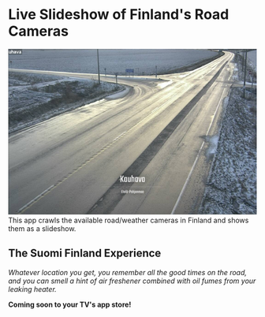 # Live Slideshow of Finland's Road Cameras
![Screenshot](screenshot.png)
This app crawls the available road/weather cameras in Finland and shows them as a slideshow.

## The Suomi Finland Experience
_Whatever location you get, you remember all the good times on the road, and you can smell a hint of air freshener combined with oil fumes from your leaking heater._

**Coming soon to your TV's app store!**
